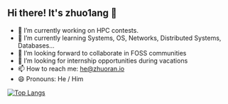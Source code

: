 ## Hi there! It's zhuo1ang 👋

- 🔭 I’m currently working on HPC contests.
- 🌱 I’m currently learning Systems, OS, Networks, Distributed Systems, Databases...
- 👯 I’m looking forward to collaborate in FOSS communities
- 🤔 I’m looking for internship opportunities during vacations
- 📫 How to reach me: he@zhuoran.io
- 😄 Pronouns: He / Him
<!-- - ⚡ Fun fact: ... -->

[![Top Langs](https://github-readme-stats.vercel.app/api/top-langs/?username=zhuo1angT&hide=javascript,html,python&layout=compact)](https://github.com/anuraghazra/github-readme-stats)
